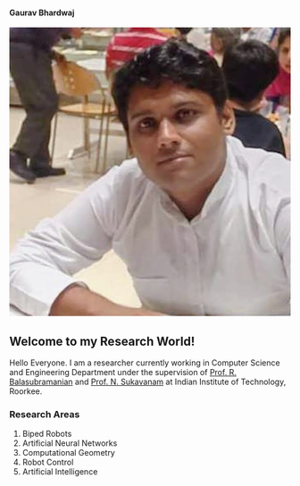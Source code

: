 #### Gaurav Bhardwaj
![](IMG_20181013_092216_211.jpg)
## Welcome to my Research World!

Hello Everyone. I am a researcher currently working in Computer Science and Engineering Department under the supervision of [Prof. R. Balasubramanian](https://balarsgroup.github.io/) and [Prof. N. Sukavanam](https://www.iitr.ac.in/departments/MA/pages/People+Faculty+Sukavanam_N_.html) at Indian Institute of Technology, Roorkee.
### Research Areas
1. Biped Robots
2. Artificial Neural Networks
3. Computational Geometry
4. Robot Control
5. Artificial Intelligence


